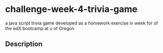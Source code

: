 # challenge-week-4-trivia-game
a java script trivia game developed as a homework exercise in week for of the edX bootcamp at u of Oregon

## Description

